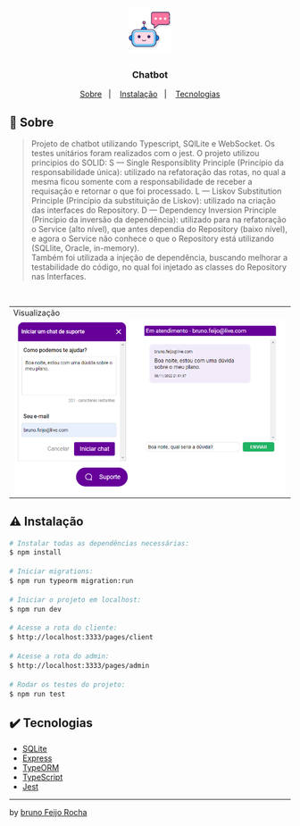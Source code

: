 <h1 align="center"><img src="./public/images/chatbot.png" width=80px"/></h1>

<h3 align="center">Chatbot</h3>

<p align="center">
  <a href="#about">Sobre</a>&nbsp;&nbsp;&nbsp;|&nbsp;&nbsp;&nbsp;
  <a href="#install">Instalação</a>&nbsp;&nbsp;&nbsp;|&nbsp;&nbsp;&nbsp;
  <a href="#technologies">Tecnologias</a>
</p>

## :speech_balloon: Sobre <a name="about"></a>

> Projeto de chatbot utilizando Typescript, SQlLite e WebSocket. Os testes unitários foram realizados com o jest.
> O projeto utilizou principios do SOLID:
> S — Single Responsiblity Principle (Princípio da responsabilidade única): utilizado na refatoração das rotas, no qual a mesma ficou somente com a responsabilidade de receber a requisação e retornar o que foi processado.
> L — Liskov Substitution Principle (Princípio da substituição de Liskov): utilizado na criação das interfaces do Repository. 
> D — Dependency Inversion Principle (Princípio da inversão da dependência): utilizado para na refatoração o Service (alto nível), que antes dependia do Repository (baixo nível), e agora o Service não conhece o que o Repository está utilizando (SQLlite, Oracle, in-memory).  
> Também foi utilizada a injeção de dependência, buscando melhorar a testabilidade do código, no qual foi injetado as classes do Repository nas Interfaces.


<br />
<table>
  <tr>
    <td colspan="1">Visualização</td>
  </tr>
  <tr>
    <td><img src="./public/images/chatExample.png" width=1000px /></td></td>
  </tr>
</table>

## :warning: Instalação <a name="install"></a>

```bash
# Instalar todas as dependências necessárias:
$ npm install

# Iniciar migrations:
$ npm run typeorm migration:run

# Iniciar o projeto em localhost:
$ npm run dev

# Acesse a rota do cliente:
$ http://localhost:3333/pages/client

# Acesse a rota do admin:
$ http://localhost:3333/pages/admin

# Rodar os testes do projeto:
$ npm run test

```

## :heavy_check_mark: Tecnologias <a name="technologies"></a>

- [SQLite](https://www.npmjs.com/package/sqlite3)
- [Express](https://expressjs.com/pt-br/)
- [TypeORM](https://typeorm.io/#/)
- [TypeScript](https://www.typescriptlang.org/)
- [Jest](https://jestjs.io/pt-BR/)
---

by [bruno Feijo Rocha](https://github.com/feijobruno) 
